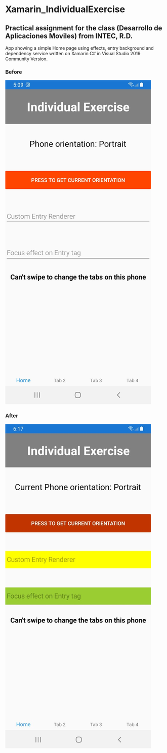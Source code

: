 # Xamarin_IndividualExercise

Practical assignment for the class (Desarrollo de Aplicaciones Moviles) from INTEC, R.D.
-------------------------------------------------------------------------------------------------------------------------------
App showing a simple Home page using effects, entry background and dependency service written on Xamarin C# in Visual Studio 2019 Community Version.

### Before
![alt text](https://github.com/JRayZ/Xamarin_IndividualExercise/blob/master/screenshot/HomePage.jpeg)

### After
![alt text](https://github.com/JRayZ/Xamarin_IndividualExercise/blob/master/screenshot/HomePageDone.jpeg)
